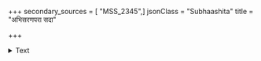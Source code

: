 +++
secondary_sources = [ "MSS_2345",]
jsonClass = "Subhaashita"
title = "अभिसरणपरा सदा"

+++

<details><summary>Text</summary>

अभिसरणपरा सदा वराकी समरमहाध्वसु रक्तपङ्किलेषु।  
हृदि धरणिभुजामियं नृपश्रीर् निहितपदैव कलङ्कमातनोति॥
</details>
